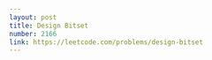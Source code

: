 ```yaml
---
layout: post
title: Design Bitset
number: 2166
link: https://leetcode.com/problems/design-bitset
---
```


